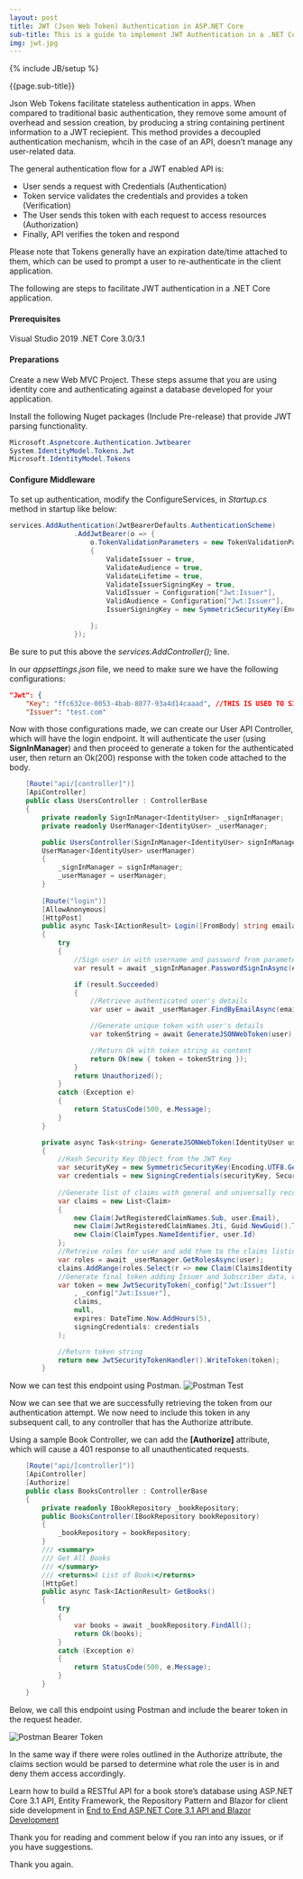 ```yaml
---
layout: post
title: JWT (Json Web Token) Authentication in ASP.NET Core
sub-title: This is a guide to implement JWT Authentication in a .NET Core Application
img: jwt.jpg
---
```


{% include JB/setup %}

{{page.sub-title}}

<!--more-->

Json Web Tokens facilitate stateless authentication in apps. When compared to traditional basic authentication, they remove some amount of overhead and session creation, by producing a string containing pertinent information to a JWT reciepient. This method provides a decoupled authentication mechanism, whcih in the case of an API, doesn’t manage any user-related data.  

The general authentication flow for a JWT enabled API is:
<ul class="list-style check-list pl-0">
    <li>
    <i class="fa fa-check light-green" aria-hidden="true"></i> User sends a request with Credentials (Authentication)
    </li>
    <li>
    <i class="fa fa-check light-green" aria-hidden="true"></i> Token service validates the credentials and provides a token (Verification)
    </li>
    <li>
    <i class="fa fa-check light-green" aria-hidden="true"></i> The User sends this token with each request to access resources (Authorization)
    </li>
    <li>
    <i class="fa fa-check light-green" aria-hidden="true"></i> Finally, API verifies the token and respond 
    </li>
</ul>

Please note that Tokens generally have an expiration date/time attached to them, which can be used to prompt a user to re-authenticate in the client application. 

The following are steps to facilitate JWT authentication in a .NET Core application.

#### Prerequisites
Visual Studio 2019
.NET Core 3.0/3.1

#### Preparations
Create a new Web MVC Project. These steps assume that you are using identity core and authenticating against a database developed for your application.

Install the following Nuget packages (Include Pre-release) that provide JWT parsing functionality.

```csharp
Microsoft.Aspnetcore.Authentication.Jwtbearer
System.IdentityModel.Tokens.Jwt
Microsoft.IdentityModel.Tokens
```

#### Configure Middleware

To set up authentication, modify the ConfigureServices, in *Startup.cs* method in startup like below:

```csharp
services.AddAuthentication(JwtBearerDefaults.AuthenticationScheme)
                .AddJwtBearer(o => {
                    o.TokenValidationParameters = new TokenValidationParameters
                    {
                        ValidateIssuer = true,
                        ValidateAudience = true,
                        ValidateLifetime = true,
                        ValidateIssuerSigningKey = true,
                        ValidIssuer = Configuration["Jwt:Issuer"],
                        ValidAudience = Configuration["Jwt:Issuer"],
                        IssuerSigningKey = new SymmetricSecurityKey(Encoding.UTF8.GetBytes(Configuration["Jwt:Key"]))

                    };
                });
```
Be sure to put this above the *services.AddController();* line.

In our *appsettings.json* file, we need to make sure we have the following configurations:

```json
"Jwt": {
    "Key": "ffc632ce-0053-4bab-8077-93a4d14caaad", //THIS IS USED TO SIGN AND VERIFY JWT TOKENS
    "Issuer": "test.com"
```

Now with those configurations made, we can create our User API Controller, which will have the login endpoint. It will authenticate the user (using **SignInManager**) and then proceed to generate a token for the authenticated user, then return an Ok(200) response with the token code attached to the body.

```csharp
    [Route("api/[controller]")]
    [ApiController]
    public class UsersController : ControllerBase
    {
        private readonly SignInManager<IdentityUser> _signInManager;
        private readonly UserManager<IdentityUser> _userManager;

        public UsersController(SignInManager<IdentityUser> signInManager,
        UserManager<IdentityUser> userManager)
        {
            _signInManager = signInManager;
            _userManager = userManager;
        }
        
        [Route("login")]
        [AllowAnonymous]
        [HttpPost]
        public async Task<IActionResult> Login([FromBody] string emailaddress, string password)
        {
            try
            {
                //Sign user in with username and password from parameters. This code assumes that the emailaddress is being used as the username. 
                var result = await _signInManager.PasswordSignInAsync(emailaddress, password, false, false);

                if (result.Succeeded)
                {
                    //Retrieve authenticated user's details
                    var user = await _userManager.FindByEmailAsync(emailaddress);

                    //Generate unique token with user's details
                    var tokenString = await GenerateJSONWebToken(user);

                    //Return Ok with token string as content
                    return Ok(new { token = tokenString });
                }
                return Unauthorized();
            }
            catch (Exception e)
            {
                return StatusCode(500, e.Message);
            }
        }

        private async Task<string> GenerateJSONWebToken(IdentityUser user)
        {
            //Hash Security Key Object from the JWT Key
            var securityKey = new SymmetricSecurityKey(Encoding.UTF8.GetBytes(_config["Jwt:Key"]));
            var credentials = new SigningCredentials(securityKey, SecurityAlgorithms.HmacSha256);
            
            //Generate list of claims with general and universally recommended claims
            var claims = new List<Claim>
            {
                new Claim(JwtRegisteredClaimNames.Sub, user.Email),
                new Claim(JwtRegisteredClaimNames.Jti, Guid.NewGuid().ToString()),
                new Claim(ClaimTypes.NameIdentifier, user.Id)
            };
            //Retreive roles for user and add them to the claims listing
            var roles = await _userManager.GetRolesAsync(user);
            claims.AddRange(roles.Select(r => new Claim(ClaimsIdentity.DefaultRoleClaimType, r)));
            //Generate final token adding Issuer and Subscriber data, claims, expriation time and Key
            var token = new JwtSecurityToken(_config["Jwt:Issuer"]
                , _config["Jwt:Issuer"],
                claims,
                null,
                expires: DateTime.Now.AddHours(5),
                signingCredentials: credentials
            );

            //Return token string
            return new JwtSecurityTokenHandler().WriteToken(token);
        }
```
Now we can test this endpoint using Postman. 
![Postman Test](postman-test.png)

Now we can see that we are successfully retrieving the token from our authentication attempt. We now need to include this token in any subsequent call, to any controller that has the Authorize attribute. 

Using a sample Book Controller, we can add the **[Authorize]** attribute, which will cause a 401 response to all unauthenticated requests. 

```csharp
    [Route("api/[controller]")]
    [ApiController]
    [Authorize]
    public class BooksController : ControllerBase
    {
        private readonly IBookRepository _bookRepository;
        public BooksController(IBookRepository bookRepository)
        {
            _bookRepository = bookRepository;
        }
        /// <summary>
        /// Get All Books
        /// </summary>
        /// <returns>A List of Books</returns>
        [HttpGet]
        public async Task<IActionResult> GetBooks()
        {
            try
            {
                var books = await _bookRepository.FindAll();
                return Ok(books);
            }
            catch (Exception e)
            {
                return StatusCode(500, e.Message);
            }
        }
    }
```

Below, we call this endpoint using Postman and include the bearer token in the request header.

![Postman Bearer Token](/assets/images/postman-bearer.png)

In the same way if there were roles outlined in the Authorize attribute, the claims section would be parsed to determine what role the user is in and deny them access accordingly. 

Learn how to build a RESTful API for a book store’s database using ASP.NET Core 3.1 API, Entity Framework, the Repository Pattern and Blazor for client side development in [End to End ASP.NET Core 3.1 API and Blazor Development](https://bit.ly/core-api-website)

Thank you for reading and comment below if you ran into any issues, or if you have suggestions.
 
Thank you again.